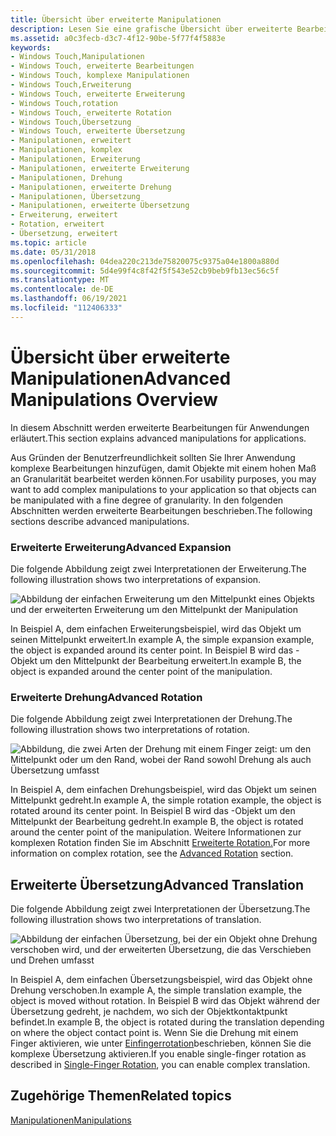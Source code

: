 ```yaml
---
title: Übersicht über erweiterte Manipulationen
description: Lesen Sie eine grafische Übersicht über erweiterte Bearbeitungen für Anwendungen. Erfahren Sie mehr über Erweiterung, Drehung und Übersetzung.
ms.assetid: a0c3fecb-d3c7-4f12-90be-5f77f4f5883e
keywords:
- Windows Touch,Manipulationen
- Windows Touch, erweiterte Bearbeitungen
- Windows Touch, komplexe Manipulationen
- Windows Touch,Erweiterung
- Windows Touch, erweiterte Erweiterung
- Windows Touch,rotation
- Windows Touch, erweiterte Rotation
- Windows Touch,Übersetzung
- Windows Touch, erweiterte Übersetzung
- Manipulationen, erweitert
- Manipulationen, komplex
- Manipulationen, Erweiterung
- Manipulationen, erweiterte Erweiterung
- Manipulationen, Drehung
- Manipulationen, erweiterte Drehung
- Manipulationen, Übersetzung
- Manipulationen, erweiterte Übersetzung
- Erweiterung, erweitert
- Rotation, erweitert
- Übersetzung, erweitert
ms.topic: article
ms.date: 05/31/2018
ms.openlocfilehash: 04dea220c213de75820075c9375a04e1800a880d
ms.sourcegitcommit: 5d4e99f4c8f42f5f543e52cb9beb9fb13ec56c5f
ms.translationtype: MT
ms.contentlocale: de-DE
ms.lasthandoff: 06/19/2021
ms.locfileid: "112406333"
---
```

# <a name="advanced-manipulations-overview"></a><span data-ttu-id="1b9c7-124">Übersicht über erweiterte Manipulationen</span><span class="sxs-lookup"><span data-stu-id="1b9c7-124">Advanced Manipulations Overview</span></span>

<span data-ttu-id="1b9c7-125">In diesem Abschnitt werden erweiterte Bearbeitungen für Anwendungen erläutert.</span><span class="sxs-lookup"><span data-stu-id="1b9c7-125">This section explains advanced manipulations for applications.</span></span>

<span data-ttu-id="1b9c7-126">Aus Gründen der Benutzerfreundlichkeit sollten Sie Ihrer Anwendung komplexe Bearbeitungen hinzufügen, damit Objekte mit einem hohen Maß an Granularität bearbeitet werden können.</span><span class="sxs-lookup"><span data-stu-id="1b9c7-126">For usability purposes, you may want to add complex manipulations to your application so that objects can be manipulated with a fine degree of granularity.</span></span> <span data-ttu-id="1b9c7-127">In den folgenden Abschnitten werden erweiterte Bearbeitungen beschrieben.</span><span class="sxs-lookup"><span data-stu-id="1b9c7-127">The following sections describe advanced manipulations.</span></span>

### <a name="advanced-expansion"></a><span data-ttu-id="1b9c7-128">Erweiterte Erweiterung</span><span class="sxs-lookup"><span data-stu-id="1b9c7-128">Advanced Expansion</span></span>

<span data-ttu-id="1b9c7-129">Die folgende Abbildung zeigt zwei Interpretationen der Erweiterung.</span><span class="sxs-lookup"><span data-stu-id="1b9c7-129">The following illustration shows two interpretations of expansion.</span></span>

![Abbildung der einfachen Erweiterung um den Mittelpunkt eines Objekts und der erweiterten Erweiterung um den Mittelpunkt der Manipulation](images/expansion.png)

<span data-ttu-id="1b9c7-131">In Beispiel A, dem einfachen Erweiterungsbeispiel, wird das Objekt um seinen Mittelpunkt erweitert.</span><span class="sxs-lookup"><span data-stu-id="1b9c7-131">In example A, the simple expansion example, the object is expanded around its center point.</span></span> <span data-ttu-id="1b9c7-132">In Beispiel B wird das -Objekt um den Mittelpunkt der Bearbeitung erweitert.</span><span class="sxs-lookup"><span data-stu-id="1b9c7-132">In example B, the object is expanded around the center point of the manipulation.</span></span>

### <a name="advanced-rotation"></a><span data-ttu-id="1b9c7-133">Erweiterte Drehung</span><span class="sxs-lookup"><span data-stu-id="1b9c7-133">Advanced Rotation</span></span>

<span data-ttu-id="1b9c7-134">Die folgende Abbildung zeigt zwei Interpretationen der Drehung.</span><span class="sxs-lookup"><span data-stu-id="1b9c7-134">The following illustration shows two interpretations of rotation.</span></span>

![Abbildung, die zwei Arten der Drehung mit einem Finger zeigt: um den Mittelpunkt oder um den Rand, wobei der Rand sowohl Drehung als auch Übersetzung umfasst](images/rotation.png)

<span data-ttu-id="1b9c7-136">In Beispiel A, dem einfachen Drehungsbeispiel, wird das Objekt um seinen Mittelpunkt gedreht.</span><span class="sxs-lookup"><span data-stu-id="1b9c7-136">In example A, the simple rotation example, the object is rotated around its center point.</span></span> <span data-ttu-id="1b9c7-137">In Beispiel B wird das -Objekt um den Mittelpunkt der Bearbeitung gedreht.</span><span class="sxs-lookup"><span data-stu-id="1b9c7-137">In example B, the object is rotated around the center point of the manipulation.</span></span> <span data-ttu-id="1b9c7-138">Weitere Informationen zur komplexen Rotation finden Sie im Abschnitt [Erweiterte Rotation.](advanced-rotation.md)</span><span class="sxs-lookup"><span data-stu-id="1b9c7-138">For more information on complex rotation, see the [Advanced Rotation](advanced-rotation.md) section.</span></span>

## <a name="advanced-translation"></a><span data-ttu-id="1b9c7-139">Erweiterte Übersetzung</span><span class="sxs-lookup"><span data-stu-id="1b9c7-139">Advanced Translation</span></span>

<span data-ttu-id="1b9c7-140">Die folgende Abbildung zeigt zwei Interpretationen der Übersetzung.</span><span class="sxs-lookup"><span data-stu-id="1b9c7-140">The following illustration shows two interpretations of translation.</span></span>

![Abbildung der einfachen Übersetzung, bei der ein Objekt ohne Drehung verschoben wird, und der erweiterten Übersetzung, die das Verschieben und Drehen umfasst](images/translation.png)

<span data-ttu-id="1b9c7-142">In Beispiel A, dem einfachen Übersetzungsbeispiel, wird das Objekt ohne Drehung verschoben.</span><span class="sxs-lookup"><span data-stu-id="1b9c7-142">In example A, the simple translation example, the object is moved without rotation.</span></span> <span data-ttu-id="1b9c7-143">In Beispiel B wird das Objekt während der Übersetzung gedreht, je nachdem, wo sich der Objektkontaktpunkt befindet.</span><span class="sxs-lookup"><span data-stu-id="1b9c7-143">In example B, the object is rotated during the translation depending on where the object contact point is.</span></span> <span data-ttu-id="1b9c7-144">Wenn Sie die Drehung mit einem Finger aktivieren, wie unter [Einfingerrotation](single-finger-rotation.md)beschrieben, können Sie die komplexe Übersetzung aktivieren.</span><span class="sxs-lookup"><span data-stu-id="1b9c7-144">If you enable single-finger rotation as described in [Single-Finger Rotation](single-finger-rotation.md), you can enable complex translation.</span></span>

## <a name="related-topics"></a><span data-ttu-id="1b9c7-145">Zugehörige Themen</span><span class="sxs-lookup"><span data-stu-id="1b9c7-145">Related topics</span></span>

<dl> <dt>

[<span data-ttu-id="1b9c7-146">Manipulationen</span><span class="sxs-lookup"><span data-stu-id="1b9c7-146">Manipulations</span></span>](getting-started-with-manipulations.md)
</dt> </dl>

 

 




